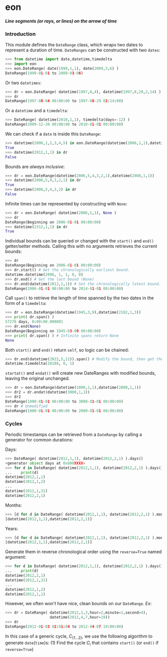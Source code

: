 # eon
***Line segments (or rays, or lines) on the arrow of time***


### Introduction
This module defines the ```DateRange``` class, which wraps two dates to represent a duration of time. ```DateRanges``` can be constructed with two ```dates```:

```python
>>> from datetime import date,datetime,timedelta
>>> import eon
>>> eon.DateRange( date(1999,1,1), date(2009,3,6) )
DateRange(1999-01-01 to 2009-03-06)
```
Or two ```datetimes```:
```python
>>> dr = eon.DateRange( datetime(1997,8,4), datetime(1997,8,29,2,14) )
>>> dr
DateRange(1997-08-04 00:00:00 to 1997-08-29 02:14:00)
```

Or a ```datetime``` and a ```timedelta```:
```python
>>> DateRange( datetime(2010,1,1), timedelta(days=-12) )
DateRange(2009-12-20 00:00:00 to 2010-01-01 00:00:00)
```

We can check if a ```date``` is inside this ```DateRange```:
```python
>>> datetime(2006,1,2,3,4,5) in eon.DateRange(datetime(2006,1,1),datetime(2008,1,1))
True
>>> datetime(2012,1,1) in dr
False
```

Bounds are _always_ _inclusive_:
```python
>>> dr = eon.DateRange(datetime(2006,5,4,3,2,1),datetime(2008,1,1))
>>> datetime(2006,5,4,3,2,1) in dr
True
>>> datetime(2006,5,4,3,2) in dr
False
```

Infinite times can be represented by constructing with ```None```:
```python
>>> dr = eon.DateRange( datetime(2006,1,1), None )
>>> dr
DateRange(Beginning on 2006-01-01 00:00:00)
>>> datetime(2312,1,1) in dr
True
```

Individual bounds can be queried or changed with the ```start()``` and ```end()``` getter/setter methods. Calling this with no arguments retrieves the current bounds:
```python
>>> dr
DateRange(Beginning on 2006-01-01 00:00:00)
>>> dr.start() # Get the chronologically earliest bound.
datetime.datetime(2006, 1, 1, 0, 0)
>>> dr.end() # Get the last bound (None)
>>> dr.end(datetime(2012,1,1)) # Set the chronologically latest bound.
DateRange(2006-01-01 00:00:00 to 2014-01-01 00:00:00)
```

Call ```span()``` to retrieve the length of time spanned by the two dates in the form of a ```timedelta```:
```python
>>> dr = eon.DateRange(datetime(1945,3,9),datetime(2102,1,3))
>>> print( dr.span() )
57278 days, 0:00:00.000001
>>> dr.end(None)
DateRange(Beginning on 1945-03-09 00:00:00)
>>> print( dr.span() ) # Infinite spans return None
None
```

Both ```start()``` and ```end()``` return ```self```, so logic can be chained:
```python
>>> dr.end(datetime(2022,5,12)).span() # Modify the bound, then get the updated span
datetime.timedelta(28188, 0, 1)
```

```startat()``` and ```endat()``` will create new DateRanges with modified bounds, leaving the original unchanged.
```python
>>> dr = eon.DateRange(datetime(1000,1,1),datetime(2000,1,1))
>>> dr2 = dr.endat(datetime(3000,1,1))
>>> dr2
DateRange(1000-01-01 00:00:00 to 3000-01-01 00:00:00)
>>> dr # Unmodified
DateRange(1000-01-01 00:00:00 to 2000-01-01 00:00:00)
```

### Cycles
Periodic timestamps can be retrieved from a ```DateRange``` by calling a generator for common durations:

Days:
```python
>>> DateRange( datetime(2012,1,1), datetime(2012,2,1) ).days()
<generator object days at 0x000XXXX>
>>> for d in DateRange( datetime(2012,1,1), datetime(2012,2,1) ).days():
...    print(d)
datetime(2012,1,1)
datetime(2012,1,2)
...
datetime(2012,1,31)
datetime(2012,2,1)
```

Months:
```python
>>> [d for d in DateRange( datetime(2012,1,1), datetime(2012,2,1) ).months()]
[datetime(2012,1,1),datetime(2012,2,1)]
```
Years:
```python
>>> [d for d in DateRange( datetime(2012,1,1), datetime(2012,2,1) ).months()]
[datetime(2012,1,1),datetime(2012,2,1)]
```

Generate them in reverse chronological order using the ```reverse=True``` named argument:
```python
>>> for d in DateRange( datetime(2012,1,1), datetime(2012,2,1) ).days():
...    print(d)
datetime(2012,2,1)
datetime(2012,1,31)
...
datetime(2012,1,2)
datetime(2012,1,1)
```

However, we often won't have nice, clean bounds on our ```DateRange```. _Ex_:
```python
>>> dr = DateRange( datetime(2012,1,3,hour=2,minute=1,second=4),
                    datetime(2012,4,7,hour=19))
>>> dr
DateRange(2012-01-03 02:01:04 to 2012-04-07 19:00:00)
```

In this case of a generic cycle, _C_<sub>{1...2}</sub>, we use the following algorithm to generate ```date```(```time```)s:
    (1) Find the cycle _C_<sub>i</sub> that contains ```start()``` (or ```end()``` if ```reverse=True```)

